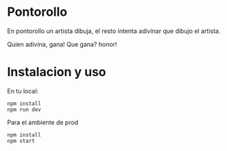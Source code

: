 # Pontorollo
En pontorollo un artista dibuja, el resto intenta adivinar que dibujo el artista.

Quien adivina, gana! Que gana? honor!


# Instalacion y uso

En tu local:
```
npm install
npm run dev
```

Para el ambiente de prod
```
npm install
npm start
```

